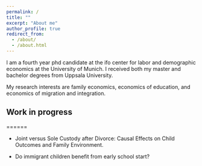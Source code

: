 ```yaml
---
permalink: /
title: ""
excerpt: "About me"
author_profile: true
redirect_from: 
  - /about/
  - /about.html
---
```


I am a fourth year phd candidate at the ifo center for labor and demographic economics at the University of Munich. I received both my master and bachelor degrees from Uppsala University.

 My research interests are family economics, economics of education, and economics of migration and integration.

## Work in progress
======

* Joint versus Sole Custody after Divorce: Causal Effects on Child Outcomes and Family Environment. 

* Do immigrant children benefit from early school start? 
